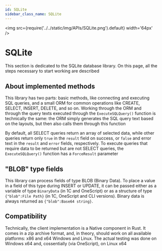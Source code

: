 ```yaml
---
id: SQLite
sidebar_class_name: SQLite
---
```


<img src={require('../../static/img/APIs/SQLite.png').default} width='64px' />

# SQLite

This section is dedicated to the SQLite database library. On this page, all the steps necessary to start working are described

## About implemented methods

This library has two parts: basic methods, like connecting and executing SQL queries, and a small ORM for common operations like CREATE, SELECT, INSERT, DELETE, and so on. Working through the ORM and through the query texts executed through the `ExecuteSQLQuery()` function is technically the same: the ORM simply generates the SQL query text based on the layouts, but then also calls them through this function

By default, all SELECT queries return an array of selected data, while other queries return only `true` in the `result` field on success, or `false` and error text in the `result` and `error` fields, respectively. To execute queries that require data to be returned but are not SELECT queries, the `ExecuteSQLQuery()` function has a `ForceResult` parameter

## "BLOB" type fields

This library can process fields of type BLOB (Binary Data). To place a value in a field of this type during INSERT or UPDATE, it can be passed either as a variable of type `BinaryData` (in 1C and OneScript) or as a structure of type `{"blob":File Path}` (in 1C, OneScript and CLI versions). Binary data is always returned as `{"blob":Base64 string}`.

## Compatibility

Technically, the client implementation is a Native component in Rust. It comes in a zip archive format, and, in theory, should work on all available platforms: x86 and x64 Windows and Linux. The actual testing was done on Windows x64 and, cossentially (via OneScript), on Linux x64